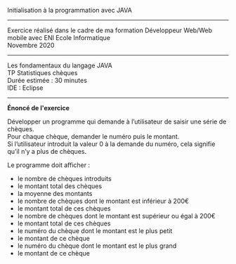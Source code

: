 Initialisation à la programmation avec JAVA 
*******************************************
Exercice réalisé dans le cadre de ma formation Développeur Web/Web mobile avec ENI Ecole Informatique  
Novembre 2020  
*******************************************
Les fondamentaux du langage JAVA   
TP Statistiques chèques   
Durée estimée : 30 minutes  
IDE : Eclipse  
*******************************************
__Énoncé de l'exercice__

Développer un programme qui demande à l’utilisateur de saisir une série de chèques.  
Pour chaque chèque, demander le numéro puis le montant.  
Si l’utilisateur introduit la valeur 0 à la demande du numéro, cela signifie qu’il n’y a plus de
chèques.  

Le programme doit afficher :  
- le nombre de chèques introduits  
- le montant total des chèques  
- la moyenne des montants  
- le nombre de chèques dont le montant est inférieur à 200€  
- le montant total de ces chèques  
- le nombre de chèques dont le montant est supérieur ou égal à 200€  
- le montant total de ces chèques  
- le numéro du chèque dont le montant est le plus petit  
- le montant de ce chèque  
- le numéro du chèque dont le montant est le plus grand  
- le montant de ce chèque  

